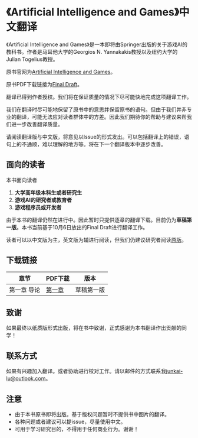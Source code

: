 #  《Artificial Intelligence and Games》中文翻译

《Artificial Intelligence and Games》是一本即将由Springer出版的关于游戏AI的教科书。作者是马耳他大学的Georgios N. Yannakakis教授以及纽约大学的Julian Togelius教授。

原书官网为[Artificial Intelligence and Games](http://gameaibook.org/)。

原书PDF下载链接为[Final Draft](http://gameaibook.org/book.pdf)。

翻译已得到作者授权。我们将在保证质量的情况下尽可能快地完成这项翻译工作。

我们在翻译时尽可能地保留了原书中的意思并保留原书的语句。但由于我们并非专业的翻译，可能无法应对读者群体中的方差。因此我们期待你的帮助与建议来帮我们进一步改善翻译质量。

请阅读翻译版与中文版，将意见以Issue的形式发出。可以包括翻译上的错误，语句上的不通顺，难以理解的地方等。将在下一个翻译版本中逐步改善。

面向的读者
--------------------

本书面向读者

1. **大学高年级本科生或者研究生**
2. **游戏AI的研究者或教育者**
3. **游戏程序员或开发者**

由于本书的翻译仍然在进行中。因此暂时只提供逐章的翻译下载。目前仍为**草稿第一版**。本书当前基于10月6日放出的Final Draft进行翻译工作。

读者可以以中文版为主，英文版为辅进行阅读，但我们仍建议研究者阅读[原版](http://http://gameaibook.org/)。

下载链接
--------------------
| 章节 | PDF下载 | 版本 |
| ------------ | ------------ | ------------ | 
| 第一章 导论 | [第一章](https://github.com/Junkai-Lu/ai_and_games_book_chinese/tree/master/Chapter1/Chapter1.pdf) | 草稿第一版 | 

致谢
--------------------
如果最终以纸质版形式出版，将在书中致谢，正式感谢为本书翻译作出贡献的同学！

联系方式
--------------------
如果有兴趣加入翻译。或者协助进行校对工作。请以邮件的方式联系我<junkai-lu@outlook.com>。

注意
-----------

 - 由于本书原书即将出版。基于版权问题暂时不提供书中图片的翻译。
 - 各种问题或者建议可以提issue，尽量使用中文。 
 - 可用于学习研究目的，不得用于任何商业行为。谢谢！